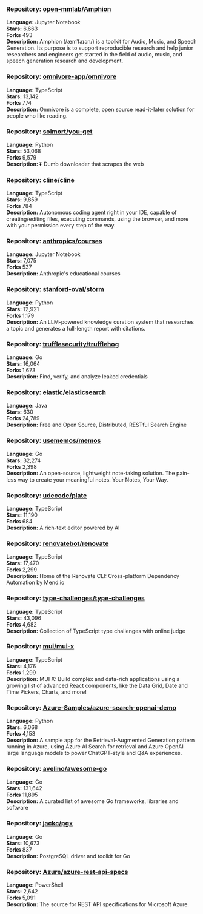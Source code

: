 ### **Repository:** [open-mmlab/Amphion](https://github.com/open-mmlab/Amphion)  

**Language:** Jupyter Notebook  
**Stars:** 6,663  
**Forks** 493  
**Description:** Amphion (/æmˈfaɪən/) is a toolkit for Audio, Music, and Speech Generation. Its purpose is to support reproducible research and help junior researchers and engineers get started in the field of audio, music, and speech generation research and development.  

### **Repository:** [omnivore-app/omnivore](https://github.com/omnivore-app/omnivore)  

**Language:** TypeScript  
**Stars:** 13,142  
**Forks** 774  
**Description:** Omnivore is a complete, open source read-it-later solution for people who like reading.  

### **Repository:** [soimort/you-get](https://github.com/soimort/you-get)  

**Language:** Python  
**Stars:** 53,068  
**Forks** 9,579  
**Description:** ⏬ Dumb downloader that scrapes the web  

### **Repository:** [cline/cline](https://github.com/cline/cline)  

**Language:** TypeScript  
**Stars:** 9,859  
**Forks** 784  
**Description:** Autonomous coding agent right in your IDE, capable of creating/editing files, executing commands, using the browser, and more with your permission every step of the way.  

### **Repository:** [anthropics/courses](https://github.com/anthropics/courses)  

**Language:** Jupyter Notebook  
**Stars:** 7,075  
**Forks** 537  
**Description:** Anthropic's educational courses  

### **Repository:** [stanford-oval/storm](https://github.com/stanford-oval/storm)  

**Language:** Python  
**Stars:** 12,921  
**Forks** 1,179  
**Description:** An LLM-powered knowledge curation system that researches a topic and generates a full-length report with citations.  

### **Repository:** [trufflesecurity/trufflehog](https://github.com/trufflesecurity/trufflehog)  

**Language:** Go  
**Stars:** 16,064  
**Forks** 1,673  
**Description:** Find, verify, and analyze leaked credentials  

### **Repository:** [elastic/elasticsearch](https://github.com/elastic/elasticsearch)  

**Language:** Java  
**Stars:** 630  
**Forks** 24,789  
**Description:** Free and Open Source, Distributed, RESTful Search Engine  

### **Repository:** [usememos/memos](https://github.com/usememos/memos)  

**Language:** Go  
**Stars:** 32,274  
**Forks** 2,398  
**Description:** An open-source, lightweight note-taking solution. The pain-less way to create your meaningful notes. Your Notes, Your Way.  

### **Repository:** [udecode/plate](https://github.com/udecode/plate)  

**Language:** TypeScript  
**Stars:** 11,190  
**Forks** 684  
**Description:** A rich-text editor powered by AI  

### **Repository:** [renovatebot/renovate](https://github.com/renovatebot/renovate)  

**Language:** TypeScript  
**Stars:** 17,470  
**Forks** 2,299  
**Description:** Home of the Renovate CLI: Cross-platform Dependency Automation by Mend.io  

### **Repository:** [type-challenges/type-challenges](https://github.com/type-challenges/type-challenges)  

**Language:** TypeScript  
**Stars:** 43,096  
**Forks** 4,682  
**Description:** Collection of TypeScript type challenges with online judge  

### **Repository:** [mui/mui-x](https://github.com/mui/mui-x)  

**Language:** TypeScript  
**Stars:** 4,176  
**Forks** 1,299  
**Description:** MUI X: Build complex and data-rich applications using a growing list of advanced React components, like the Data Grid, Date and Time Pickers, Charts, and more!  

### **Repository:** [Azure-Samples/azure-search-openai-demo](https://github.com/Azure-Samples/azure-search-openai-demo)  

**Language:** Python  
**Stars:** 6,068  
**Forks** 4,153  
**Description:** A sample app for the Retrieval-Augmented Generation pattern running in Azure, using Azure AI Search for retrieval and Azure OpenAI large language models to power ChatGPT-style and Q&A experiences.  

### **Repository:** [avelino/awesome-go](https://github.com/avelino/awesome-go)  

**Language:** Go  
**Stars:** 131,642  
**Forks** 11,895  
**Description:** A curated list of awesome Go frameworks, libraries and software  

### **Repository:** [jackc/pgx](https://github.com/jackc/pgx)  

**Language:** Go  
**Stars:** 10,673  
**Forks** 837  
**Description:** PostgreSQL driver and toolkit for Go  

### **Repository:** [Azure/azure-rest-api-specs](https://github.com/Azure/azure-rest-api-specs)  

**Language:** PowerShell  
**Stars:** 2,642  
**Forks** 5,091  
**Description:** The source for REST API specifications for Microsoft Azure.  

